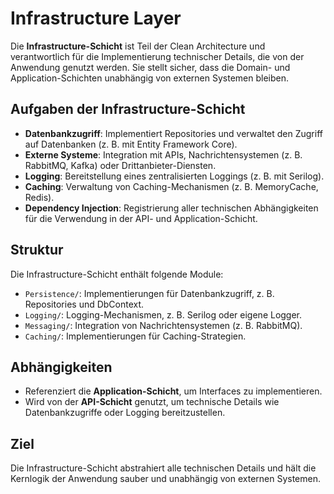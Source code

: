 ﻿# Infrastructure Layer

Die **Infrastructure-Schicht** ist Teil der Clean Architecture und verantwortlich für die Implementierung technischer Details, die von der Anwendung genutzt werden. Sie stellt sicher, dass die Domain- und Application-Schichten unabhängig von externen Systemen bleiben.

## Aufgaben der Infrastructure-Schicht

- **Datenbankzugriff**: Implementiert Repositories und verwaltet den Zugriff auf Datenbanken (z. B. mit Entity Framework Core).
- **Externe Systeme**: Integration mit APIs, Nachrichtensystemen (z. B. RabbitMQ, Kafka) oder Drittanbieter-Diensten.
- **Logging**: Bereitstellung eines zentralisierten Loggings (z. B. mit Serilog).
- **Caching**: Verwaltung von Caching-Mechanismen (z. B. MemoryCache, Redis).
- **Dependency Injection**: Registrierung aller technischen Abhängigkeiten für die Verwendung in der API- und Application-Schicht.

## Struktur

Die Infrastructure-Schicht enthält folgende Module:

- `Persistence/`: Implementierungen für Datenbankzugriff, z. B. Repositories und DbContext.
- `Logging/`: Logging-Mechanismen, z. B. Serilog oder eigene Logger.
- `Messaging/`: Integration von Nachrichtensystemen (z. B. RabbitMQ).
- `Caching/`: Implementierungen für Caching-Strategien.

## Abhängigkeiten

- Referenziert die **Application-Schicht**, um Interfaces zu implementieren.
- Wird von der **API-Schicht** genutzt, um technische Details wie Datenbankzugriffe oder Logging bereitzustellen.

## Ziel

Die Infrastructure-Schicht abstrahiert alle technischen Details und hält die Kernlogik der Anwendung sauber und unabhängig von externen Systemen.
